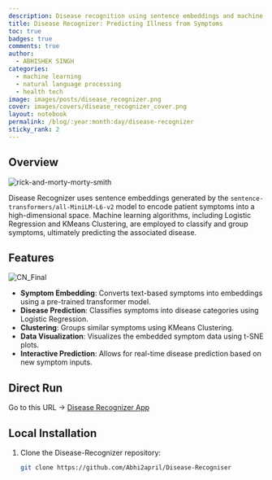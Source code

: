 ```yaml
---
description: Disease recognition using sentence embeddings and machine learning algorithms
title: Disease Recognizer: Predicting Illness from Symptoms
toc: true
badges: true
comments: true
author: 
  - ABHISHEK SINGH
categories: 
  - machine learning
  - natural language processing
  - health tech
image: images/posts/disease_recognizer.png
cover: images/covers/disease_recognizer_cover.png
layout: notebook
permalink: /blog/:year:month:day/disease-recognizer
sticky_rank: 2
---
```


## Overview
![rick-and-morty-morty-smith](https://github.com/user-attachments/assets/3a780226-bb0c-425a-9316-3872f465b5ad)

Disease Recognizer uses sentence embeddings generated by the `sentence-transformers/all-MiniLM-L6-v2` model to encode patient symptoms into a high-dimensional space. Machine learning algorithms, including Logistic Regression and KMeans Clustering, are employed to classify and group symptoms, ultimately predicting the associated disease.

## Features
![CN_Final](https://github.com/user-attachments/assets/055eb59d-6561-4f9e-9797-db6f97202dc2)

- **Symptom Embedding**: Converts text-based symptoms into embeddings using a pre-trained transformer model.
- **Disease Prediction**: Classifies symptoms into disease categories using Logistic Regression.
- **Clustering**: Groups similar symptoms using KMeans Clustering.
- **Data Visualization**: Visualizes the embedded symptom data using t-SNE plots.
- **Interactive Prediction**: Allows for real-time disease prediction based on new symptom inputs.

## Direct Run
Go to this URL -> [Disease Recognizer App](https://disease-recogniser-nlp-team-ais.streamlit.app/)

## Local Installation

1. Clone the Disease-Recognizer repository:

   ```sh
   git clone https://github.com/Abhi2april/Disease-Recogniser
